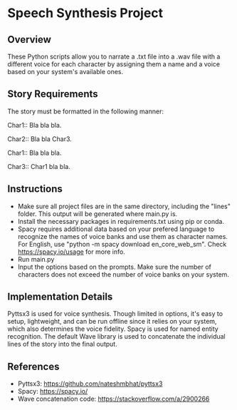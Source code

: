 # Speech Synthesis Project

## Overview

These Python scripts allow you to narrate a .txt file into a .wav file with a different voice for each character by assigning them a name and a voice based on your system's available ones.

## Story Requirements

The story must be formatted in the following manner:

Char1:: Bla bla bla.

Char2:: Bla bla Char3.

Char1:: Bla bla bla.

Char3:: Char1 bla bla.

## Instructions

- Make sure all project files are in the same directory, including the "lines" folder. This output will be generated where main.py is.
- Install the necessary packages in requirements.txt using pip or conda.
- Spacy requires additional data based on your prefered language to recognize the names of voice banks and use them as character names. For English, use "python -m spacy download en_core_web_sm". Check https://spacy.io/usage for more info.
- Run main.py
- Input the options based on the prompts. Make sure the number of characters does not exceed the number of voice banks on your system.

## Implementation Details

Pyttsx3 is used for voice synthesis. Though limited in options, it's easy to setup, lightweight, and can be run offline since it relies on your system, which also determines the voice fidelity.
Spacy is used for named entity recognition.
The default Wave library is used to concatenate the individual lines of the story into the final output.

## References

- Pyttsx3: https://github.com/nateshmbhat/pyttsx3
- Spacy: https://spacy.io/
- Wave concatenation code: https://stackoverflow.com/a/2900266
